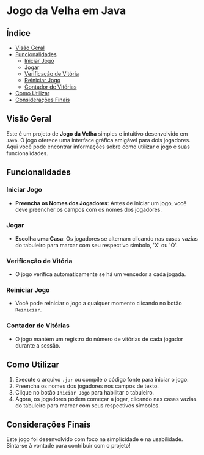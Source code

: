 # Jogo da Velha em Java



## Índice

- [Visão Geral](#visão-geral)
- [Funcionalidades](#funcionalidades)
  - [Iniciar Jogo](#iniciar-jogo)
  - [Jogar](#jogar)
  - [Verificação de Vitória](#verificação-de-vitória)
  - [Reiniciar Jogo](#reiniciar-jogo)
  - [Contador de Vitórias](#contador-de-vitórias)
- [Como Utilizar](#como-utilizar)
- [Considerações Finais](#considerações-finais)

## Visão Geral

Este é um projeto de **Jogo da Velha** simples e intuitivo desenvolvido em `Java`. O jogo oferece uma interface gráfica amigável para dois jogadores. Aqui você pode encontrar informações sobre como utilizar o jogo e suas funcionalidades.

## Funcionalidades

### Iniciar Jogo

- **Preencha os Nomes dos Jogadores**: 
  Antes de iniciar um jogo, você deve preencher os campos com os nomes dos jogadores.
  
### Jogar

- **Escolha uma Casa**: 
  Os jogadores se alternam clicando nas casas vazias do tabuleiro para marcar com seu respectivo símbolo, 'X' ou 'O'.

### Verificação de Vitória

- O jogo verifica automaticamente se há um vencedor a cada jogada.

### Reiniciar Jogo

- Você pode reiniciar o jogo a qualquer momento clicando no botão `Reiniciar`.

### Contador de Vitórias

- O jogo mantém um registro do número de vitórias de cada jogador durante a sessão.

## Como Utilizar

1. Execute o arquivo `.jar` ou compile o código fonte para iniciar o jogo.
2. Preencha os nomes dos jogadores nos campos de texto.
3. Clique no botão `Iniciar Jogo` para habilitar o tabuleiro.
4. Agora, os jogadores podem começar a jogar, clicando nas casas vazias do tabuleiro para marcar com seus respectivos símbolos.

## Considerações Finais

Este jogo foi desenvolvido com foco na simplicidade e na usabilidade. Sinta-se à vontade para contribuir com o projeto!

